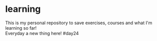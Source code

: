 # learning
This is my personal repository to save exercises, courses and what I'm learning so far!  
Everyday a new thing here! #day24
